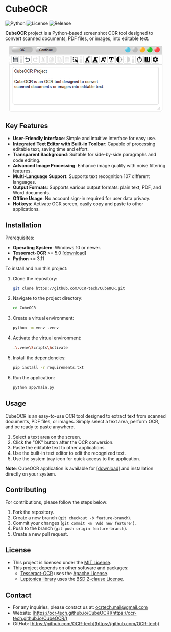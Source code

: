 # CubeOCR

![Python](https://img.shields.io/badge/python-3.11%2B-blue)
![License](https://img.shields.io/badge/license-MIT-blue)
![Release](https://img.shields.io/github/v/release/OCR-tech/CubeOCR?include_prereleases)

<!-- ![Visitors](https://visitor-badge.laobi.icu/badge?page_id=OCR-tech.CubeOCR) -->
<!-- ![Downloads](https://img.shields.io/github/downloads/OCR-tech/CubeOCR/total) -->

**CubeOCR** project is a Python-based screenshot OCR tool designed to convert scanned documents, PDF files, or images, into editable text.

<!-- ![CubeOCR Screenshot](docs/public/img/text1c.png) -->

<p align="center">
  <img src="docs/public/img/text1c.png" alt="CubeOCR Screenshot" />
</p>

<!-- <div align="center">
    <img src="docs/public/img/text1c.png" alt="CubeOCR Screenshot" style="width:450px; height:auto; min-width:35%">
</div> -->

## Key Features

- **User-Friendly Interface**: Simple and intuitive interface for easy use.
- **Integrated Text Editor with Built-in Toolbar**: Capable of processing editable text, saving time and effort.
- **Transparent Background**: Suitable for side-by-side paragraphs and code editing.
- **Advanced Image Processing**: Enhance image quality with noise filtering features.
- **Multi-Language Support**: Supports text recognition 107 different languages.
- **Output Formats**: Supports various output formats: plain text, PDF, and Word documents.
- **Offline Usage**: No account sign-in required for user data privacy.
- **Hotkeys**: Activate OCR screen, easily copy and paste to other applications.

## Installation

Prerequisites:

- **Operating System**: Windows 10 or newer.
- **Tesseract-OCR** >= 5.0 [[download]](https://github.com/UB-Mannheim/tesseract/wiki)
- **Python** >= 3.11
    <!-- - **Python** >= 3.11 [[download]](https://www.python.org/downloads/) -->
    <!-- - Python packages: See `requirements.txt` -->
  <!-- Note: Ensure that Tesseract-OCR is installed in the default Tesseract-OCR installation path. -->

To install and run this project:

1. Clone the repository:

   ```sh
   git clone https://github.com/OCR-tech/CubeOCR.git
   ```

2. Navigate to the project directory:

   ```sh
   cd CubeOCR
   ```

3. Create a virtual environment:

   ```sh
   python -m venv .venv
   ```

4. Activate the virtual environment:

   ```sh
   .\.venv\Scripts\Activate
   ```

5. Install the dependencies:

   ```sh
   pip install -r requirements.txt
   ```

6. Run the application:

   ```sh
   python app/main.py
   ```

## Usage

CubeOCR is an easy-to-use OCR tool designed to extract text from scanned documents, PDF files, or images. Simply select a text area, perform OCR, and be ready to paste anywhere.

1. Select a text area on the screen.
2. Click the "OK" button after the OCR conversion.
3. Paste the editable text to other applications.
4. Use the built-in text editor to edit the recognized text.
5. Use the system tray icon for quick access to the application.

**Note**: CubeOCR application is available for [[download]](https://ocr-tech.github.io/CubeOCR) and installation directly on your system.

## Contributing

For contributions, please follow the steps below:

1. Fork the repository.
2. Create a new branch (`git checkout -b feature-branch`).
3. Commit your changes (`git commit -m 'Add new feature'`).
4. Push to the branch (`git push origin feature-branch`).
5. Create a new pull request.

## License

- This project is licensed under the [MIT License](https://github.com/OCR-tech/CubeOCR/blob/main/LICENSE).
- This project depends on other software and packages:
  - [Tesseract-OCR](https://github.com/UB-Mannheim/tesseract) uses the [Apache License](http://www.apache.org/licenses/LICENSE-2.0).
  - [Leptonica library](http://www.leptonica.org/) uses the [BSD 2-clause License](http://www.leptonica.org/about-the-license.html).

## Contact

- For any inquiries, please contact us at: ocrtech.mail@gmail.com
- Website: [https://ocr-tech.github.io/CubeOCR](https://ocr-tech.github.io/CubeOCR/)
- GitHub: [https://github.com/OCR-tech](https://github.com/OCR-tech)
